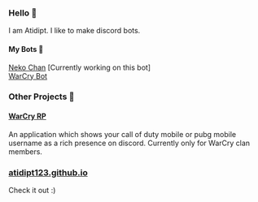 ### Hello 👋

I am Atidipt. I like to make discord bots. 
#### My Bots 🤖
[Neko Chan](https://atidipt123.github.io/neko-chan)  [Currently working on this bot]  
[WarCry Bot](https://github.com/Atidipt123/warcry_bot)  

### Other Projects 📰  
#### [WarCry RP](https://atidipt123.github.io/warcry-rp)  
An application which shows your call of duty mobile or pubg mobile username as a rich presence on discord. Currently only for WarCry clan members.  

### [atidipt123.github.io](https://atidipt123.github.io/)
Check it out :)
